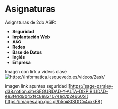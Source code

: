 # Asignaturas

Asignaturas de 2do ASIR:

- **Seguridad**
- **Implantación Web**
- **ASO**
- **Redes**
- **Base de Datos**
- **Inglés**
- **Empresa**

Imagen con link a videos clase
![ https://informatica.iesquevedo.es/videos/2asir/ ]( https://images.app.goo.gl/KjDX8Z9gn6KWnepo7)

imagen link apuntes seguridad
![https://sage-parsley-d38.notion.site/SEGURIDAD-Y-ALTA-DISPIBILIDAD-ee3fe4d9b42f4c8e824074ed7b2e6605](    https://images.app.goo.gl/b5ou8tSDtCn4xxkE8 )
